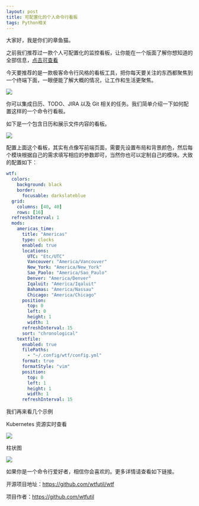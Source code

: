 ```yaml
---
layout: post
title: 可配置化的个人命令行看板
tags: Python相关
---
```


大家好，我是你们的章鱼猫。

之前我们推荐过一款个人可配置化的监控看板，让你能在一个版面了解你想知道的全部信息，[点击可查看](https://mp.weixin.qq.com/s?__biz=MzA3MzE4ODY0Mg==&mid=2455984781&idx=1&sn=984f792128e44c417557dcb8ea860806&chksm=88852ec0bff2a7d6e220aa33eb446fa3bbb01ee6582a75d10ed9f0adeaa0a952d875c0b7f43d&token=4481926&lang=zh_CN#rd)

今天要推荐的是一款极客命令行风格的看板工具，把你每天要关注的东西都聚焦到一个终端下面，一眼便能了解大概的情况，让工作和生活更聚焦。

![](https://raw.githubusercontent.com/ZhuPeng/pic/master/images/compress_wtf_screenshot.jpg)

你可以集成日历、TODO、JIRA 以及 Git 相关的任务。我们简单介绍一下如何配置这样的一个命令行看板。

如下是一个包含日历和展示文件内容的看板。

![](https://raw.githubusercontent.com/ZhuPeng/pic/master/images/compress_uniconfig.png)

配置上面这个看板，其实有点像写前端页面，需要先设置布局和背景颜色，然后每个模块根据自己的需求填写相应的参数即可，当然你也可以定制自己的模块。大致的配置如下：

```yaml
wtf:
  colors:
    background: black
    border:
      focusable: darkslateblue
  grid:
    columns: [40, 40]
    rows: [16]
  refreshInterval: 1
  mods:
    americas_time:
      title: "Americas"
      type: clocks
      enabled: true
      locations:
        UTC: "Etc/UTC"
        Vancouver: "America/Vancouver"
        New_York: "America/New_York"
        Sao_Paolo: "America/Sao_Paulo"
        Denver: "America/Denver"
        Iqaluit: "America/Iqaluit"
        Bahamas: "America/Nassau"
        Chicago: "America/Chicago"
      position:
        top: 0
        left: 0
        height: 1
        width: 1
      refreshInterval: 15
      sort: "chronological"
    textfile:
      enabled: true
      filePaths:
        - "~/.config/wtf/config.yml"
      format: true
      formatStyle: "vim"
      position:
        top: 0
        left: 1
        height: 1
        width: 1
      refreshInterval: 15
```

我们再来看几个示例

Kubernetes 资源实时查看

![](https://raw.githubusercontent.com/ZhuPeng/pic/master/images/compress_kubernetes_config.png)

柱状图

![](https://raw.githubusercontent.com/ZhuPeng/pic/master/images/compress_bargraph_config.png)

如果你是一个命令行爱好者，相信你会喜欢的。更多详情请查看如下链接。

开源项目地址：https://github.com/wtfutil/wtf

项目作者：https://github.com/wtfutil